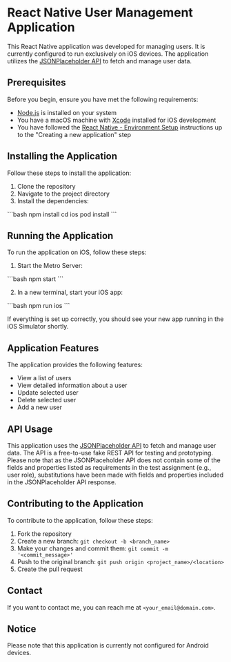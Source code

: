 # React Native User Management Application

This React Native application was developed for managing users. It is currently configured to run exclusively on iOS devices. The application utilizes the [JSONPlaceholder API](https://jsonplaceholder.typicode.com/) to fetch and manage user data.

## Prerequisites

Before you begin, ensure you have met the following requirements:

- [Node.js](https://nodejs.org/en/download/) is installed on your system
- You have a macOS machine with [Xcode](https://developer.apple.com/xcode/) installed for iOS development
- You have followed the [React Native - Environment Setup](https://reactnative.dev/docs/environment-setup) instructions up to the "Creating a new application" step

## Installing the Application

Follow these steps to install the application:

1. Clone the repository
2. Navigate to the project directory
3. Install the dependencies:

\`\`\`bash
npm install
cd ios
pod install
\`\`\`

## Running the Application

To run the application on iOS, follow these steps:

1. Start the Metro Server:

\`\`\`bash
npm start
\`\`\`

2. In a new terminal, start your iOS app:

\`\`\`bash
npm run ios
\`\`\`

If everything is set up correctly, you should see your new app running in the iOS Simulator shortly.

## Application Features

The application provides the following features:

- View a list of users
- View detailed information about a user
- Update selected user
- Delete selected user
- Add a new user

## API Usage

This application uses the [JSONPlaceholder API](https://jsonplaceholder.typicode.com/) to fetch and manage user data. The API is a free-to-use fake REST API for testing and prototyping. Please note that as the JSONPlaceholder API does not contain some of the fields and properties listed as requirements in the test assignment (e.g., user role), substitutions have been made with fields and properties included in the JSONPlaceholder API response.

## Contributing to the Application

To contribute to the application, follow these steps:

1. Fork the repository
2. Create a new branch: `git checkout -b <branch_name>`
3. Make your changes and commit them: `git commit -m '<commit_message>'`
4. Push to the original branch: `git push origin <project_name>/<location>`
5. Create the pull request

## Contact

If you want to contact me, you can reach me at `<your_email@domain.com>`.

## Notice

Please note that this application is currently not configured for Android devices.
